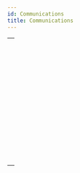 ```yaml
---
id: Communications
title: Communications
---
```


|                                                                                                                     |
| ------------------------------------------------------------------------------------------------------------------- |
| [<!-- INCLUDE #_command_.GET SERIAL PORT MAPPING.Syntax -->](../../commands-legacy/get-serial-port-mapping.md)<br/> |
| [<!-- INCLUDE #_command_.RECEIVE BUFFER.Syntax -->](../../commands-legacy/receive-buffer.md)<br/>                   |
| [<!-- INCLUDE #_command_.RECEIVE PACKET.Syntax -->](../../commands-legacy/receive-packet.md)<br/>                   |
| [<!-- INCLUDE #_command_.RECEIVE RECORD.Syntax -->](../../commands-legacy/receive-record.md)<br/>                   |
| [<!-- INCLUDE #_command_.RECEIVE VARIABLE.Syntax -->](../../commands-legacy/receive-variable.md)<br/>               |
| [<!-- INCLUDE #_command_.SEND PACKET.Syntax -->](../../commands-legacy/send-packet.md)<br/>                         |
| [<!-- INCLUDE #_command_.SEND RECORD.Syntax -->](../../commands-legacy/send-record.md)<br/>                         |
| [<!-- INCLUDE #_command_.SEND VARIABLE.Syntax -->](../../commands-legacy/send-variable.md)<br/>                     |
| [<!-- INCLUDE #_command_.SET CHANNEL.Syntax -->](../../commands-legacy/set-channel.md)<br/>                         |
| [<!-- INCLUDE #_command_.SET TIMEOUT.Syntax -->](../../commands-legacy/set-timeout.md)<br/>                         |
| [<!-- INCLUDE #_command_.USE CHARACTER SET.Syntax -->](../../commands-legacy/use-character-set.md)<br/>             |
